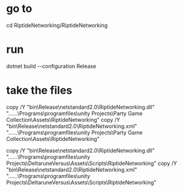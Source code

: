 # go to
cd RiptideNetworking/RiptideNetworking
# run
dotnet build --configuration Release
# take the files
copy /Y "bin\Release\netstandard2.0\RiptideNetworking.dll" "..\..\..\Programs\programfiles\unity Projects\Party Game Collection\Assets\RiptideNetworking\"
copy /Y "bin\Release\netstandard2.0\RiptideNetworking.xml" "..\..\..\Programs\programfiles\unity Projects\Party Game Collection\Assets\RiptideNetworking\"

copy /Y "bin\Release\netstandard2.0\RiptideNetworking.dll" "..\..\..\Programs\programfiles\unity Projects\DeltaruneVersus\Assets\Scripts\RiptideNetworking\"
copy /Y "bin\Release\netstandard2.0\RiptideNetworking.xml" "..\..\..\Programs\programfiles\unity Projects\DeltaruneVersus\Assets\Scripts\RiptideNetworking\"
